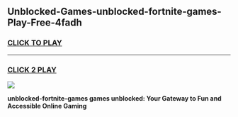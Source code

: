 
## Unblocked-Games-unblocked-fortnite-games-Play-Free-4fadh
<h3>
<a href="https://premium76.site?title=unblocked-fortnite-games&ref=18A1">CLICK TO PLAY</a></h3>
<hr>

<h3>
<a href="https://premium76.site?title=unblocked-fortnite-games&ref=18A1">CLICK 2 PLAY</a>
  
</h3>

<a href="https://premium76.site?title=unblocked-fortnite-games&ref=18A1"><img src="https://clearcache.store/games.png"></a>


**unblocked-fortnite-games games unblocked: Your Gateway to Fun and Accessible Online Gaming**
